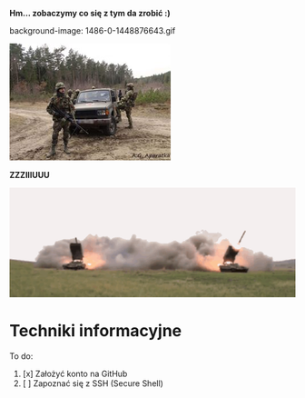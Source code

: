 __Hm... zobaczymy co się z tym da zrobić :)__

background-image: 1486-0-1448876643.gif

![Me](12814397_10208106816060205_8435163995968581277_n%5B1%5D.jpg)

**ZZZIIIUUU**

![Rakiety](tos[1].gif)

# Techniki informacyjne

To do:

1. [x] Założyć konto na GitHub
2. [ ] Zapoznać się z SSH (Secure Shell)
